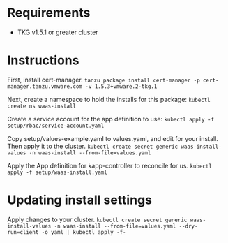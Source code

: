 # Requirements
* TKG v1.5.1 or greater cluster

# Instructions  
First, install cert-manager. 
`tanzu package install cert-manager -p cert-manager.tanzu.vmware.com -v 1.5.3+vmware.2-tkg.1`

Next, create a namespace to hold the installs for this package:
`kubectl create ns waas-install`

Create a service account for the app definition to use:
`kubectl apply -f setup/rbac/service-account.yaml`

Copy setup/values-example.yaml to values.yaml, and edit for your install.  Then apply it to the cluster.
`kubectl create secret generic waas-install-values -n waas-install --from-file=values.yaml`

Apply the App definition for kapp-controller to reconcile for us.
`kubectl apply -f setup/waas-install.yaml`

# Updating install settings
Apply changes to your cluster.
`kubectl create secret generic waas-install-values -n waas-install --from-file=values.yaml --dry-run=client -o yaml | kubectl apply -f-`
